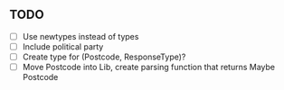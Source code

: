 ## TODO
- [ ] Use newtypes instead of types  
- [ ] Include political party  
- [ ] Create type for (Postcode, ResponseType)?  
- [ ] Move Postcode into Lib, create parsing function that returns Maybe Postcode  

